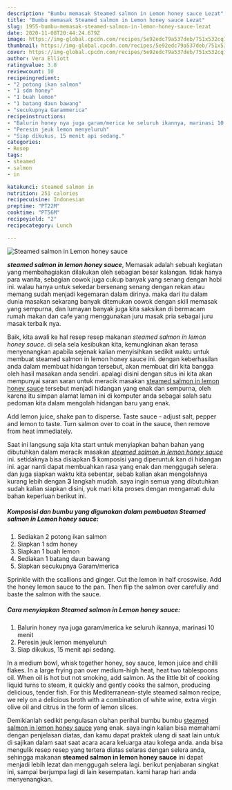 ```yaml
---
description: "Bumbu memasak Steamed salmon in Lemon honey sauce Lezat"
title: "Bumbu memasak Steamed salmon in Lemon honey sauce Lezat"
slug: 1955-bumbu-memasak-steamed-salmon-in-lemon-honey-sauce-lezat
date: 2020-11-08T20:44:24.679Z
image: https://img-global.cpcdn.com/recipes/5e92edc79a537deb/751x532cq70/steamed-salmon-in-lemon-honey-sauce-foto-resep-utama.jpg
thumbnail: https://img-global.cpcdn.com/recipes/5e92edc79a537deb/751x532cq70/steamed-salmon-in-lemon-honey-sauce-foto-resep-utama.jpg
cover: https://img-global.cpcdn.com/recipes/5e92edc79a537deb/751x532cq70/steamed-salmon-in-lemon-honey-sauce-foto-resep-utama.jpg
author: Vera Elliott
ratingvalue: 3.8
reviewcount: 10
recipeingredient:
- "2 potong ikan salmon"
- "1 sdm honey"
- "1 buah lemon"
- "1 batang daun bawang"
- "secukupnya Garammerica"
recipeinstructions:
- "Balurin honey nya juga garam/merica ke seluruh ikannya, marinasi 10 menit"
- "Peresin jeuk lemon menyeluruh"
- "Siap dikukus, 15 menit api sedang."
categories:
- Resep
tags:
- steamed
- salmon
- in

katakunci: steamed salmon in 
nutrition: 251 calories
recipecuisine: Indonesian
preptime: "PT22M"
cooktime: "PT56M"
recipeyield: "2"
recipecategory: Lunch

---
```



![Steamed salmon in Lemon honey sauce](https://img-global.cpcdn.com/recipes/5e92edc79a537deb/751x532cq70/steamed-salmon-in-lemon-honey-sauce-foto-resep-utama.jpg)

<b><i>steamed salmon in lemon honey sauce</i></b>, Memasak adalah sebuah kegiatan yang membahagiakan dilakukan oleh sebagian besar kalangan. tidak hanya para wanita, sebagian cowok juga cukup banyak yang senang dengan hobi ini. walau hanya untuk sekedar bersenang senang dengan rekan atau memang sudah menjadi kegemaran dalam dirinya. maka dari itu dalam dunia masakan sekarang banyak ditemukan cowok dengan skill memasak yang sempurna, dan lumayan banyak juga kita saksikan di bermacam rumah makan dan cafe yang menggunakan juru masak pria sebagai juru masak terbaik nya.

Baik, kita awali ke hal resep resep makanan <i>steamed salmon in lemon honey sauce</i>. di sela sela kesibukan kita, kemungkinan akan terasa menyenangkan apabila sejenak kalian menyisihkan sedikit waktu untuk membuat steamed salmon in lemon honey sauce ini. dengan keberhasilan anda dalam membuat hidangan tersebut, akan membuat diri kita bangga oleh hasil masakan anda sendiri. apalagi disini dengan situs ini kita akan mempunyai saran saran untuk meracik masakan <u>steamed salmon in lemon honey sauce</u> tersebut menjadi hidangan yang enak dan sempurna, oleh karena itu simpan alamat laman ini di komputer anda sebagai salah satu pedoman kita dalam mengolah hidangan baru yang enak.

Add lemon juice, shake pan to disperse. Taste sauce - adjust salt, pepper and lemon to taste. Turn salmon over to coat in the sauce, then remove from heat immediately.


Saat ini langsung saja kita start untuk menyiapkan bahan bahan yang dibutuhkan dalam meracik masakan <u><i>steamed salmon in lemon honey sauce</i></u> ini. setidaknya bisa disiapkan <b>5</b> komposisi yang diperuntuk kan di hidangan ini. agar nanti dapat membuahkan rasa yang enak dan menggugah selera. dan juga siapkan waktu kita sebentar, sebab kalian akan mengolahnya kurang lebih dengan <b>3</b> langkah mudah. saya ingin semua yang dibutuhkan sudah kalian siapkan disini, yuk mari kita proses dengan mengamati dulu bahan keperluan berikut ini.

<!--inarticleads1-->

##### Komposisi dan bumbu yang digunakan dalam pembuatan Steamed salmon in Lemon honey sauce:

1. Sediakan 2 potong ikan salmon
1. Siapkan 1 sdm honey
1. Siapkan 1 buah lemon
1. Sediakan 1 batang daun bawang
1. Siapkan secukupnya Garam/merica


Sprinkle with the scallions and ginger. Cut the lemon in half crosswise. Add the honey lemon sauce to the pan. Then flip the salmon over carefully and baste the salmon with the sauce. 

<!--inarticleads2-->

##### Cara menyiapkan Steamed salmon in Lemon honey sauce:

1. Balurin honey nya juga garam/merica ke seluruh ikannya, marinasi 10 menit
1. Peresin jeuk lemon menyeluruh
1. Siap dikukus, 15 menit api sedang.


In a medium bowl, whisk together honey, soy sauce, lemon juice and chilli flakes. In a large frying pan over medium-high heat, heat two tablespoons oil. When oil is hot but not smoking, add salmon. As the little bit of cooking liquid turns to steam, it quickly and gently cooks the salmon, producing delicious, tender fish. For this Mediterranean-style steamed salmon recipe, we rely on a delicious broth with a combination of white wine, extra virgin olive oil and citrus in the form of lemon slices. 

Demikianlah sedikit pengulasan olahan perihal bumbu bumbu <u>steamed salmon in lemon honey sauce</u> yang enak. saya ingin kalian bisa memahami dengan penjelasan diatas, dan kamu dapat praktek ulang di saat lain untuk di sajikan dalam saat saat acara acara keluarga atau kolega anda. anda bisa mengulik resep resep yang tertera diatas selaras dengan selera anda, sehingga makanan <b>steamed salmon in lemon honey sauce</b> ini dapat menjadi lebih lezat dan menggugah selera lagi. berikut penjabaran singkat ini, sampai berjumpa lagi di lain kesempatan. kami harap hari anda menyenangkan.

